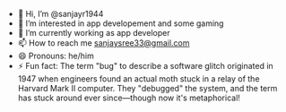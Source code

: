 - 👋 Hi, I’m @sanjayr1944
- 👀 I’m interested in app developement and some gaming
- 🌱 I’m currently working as app developer
- 📫 How to reach me sanjaysree33@gmail.com
- 😄 Pronouns: he/him
- ⚡ Fun fact: The term "bug" to describe a software glitch originated in 1947 when engineers found an actual moth stuck in a relay of the Harvard Mark II computer. They "debugged" the system, and the term has stuck around ever since—though now it's metaphorical!

<!---
sanjayr1944/sanjayr1944 is a ✨ special ✨ repository because its `README.md` (this file) appears on your GitHub profile.
You can click the Preview link to take a look at your changes.
--->
